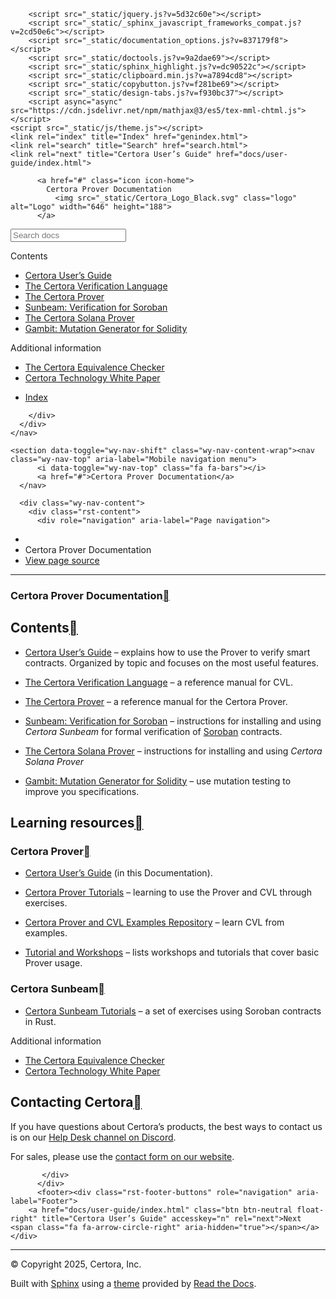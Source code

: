 <!DOCTYPE html><html class="writer-html5" lang="en" data-content_root="./"><head>
  <meta charset="utf-8"><meta name="viewport" content="width=device-width, initial-scale=1">

  <meta name="viewport" content="width=device-width, initial-scale=1.0">
  <title>Certora Prover Documentation — Certora Prover Documentation 0.0 documentation</title>
      <link rel="stylesheet" type="text/css" href="_static/pygments.css?v=80d5e7a1">
      <link rel="stylesheet" type="text/css" href="_static/css/theme.css?v=19f00094">
      <link rel="stylesheet" type="text/css" href="_static/copybutton.css?v=76b2166b">
      <link rel="stylesheet" type="text/css" href="_static/custom.css?v=098d337b">
      <link rel="stylesheet" type="text/css" href="_static/sphinx-design.min.css?v=87e54e7c">

  
  <!--[if lt IE 9]>
    <script src="_static/js/html5shiv.min.js"></script>
  <![endif]-->
  
        <script src="_static/jquery.js?v=5d32c60e"></script>
        <script src="_static/_sphinx_javascript_frameworks_compat.js?v=2cd50e6c"></script>
        <script src="_static/documentation_options.js?v=837179f8"></script>
        <script src="_static/doctools.js?v=9a2dae69"></script>
        <script src="_static/sphinx_highlight.js?v=dc90522c"></script>
        <script src="_static/clipboard.min.js?v=a7894cd8"></script>
        <script src="_static/copybutton.js?v=f281be69"></script>
        <script src="_static/design-tabs.js?v=f930bc37"></script>
        <script async="async" src="https://cdn.jsdelivr.net/npm/mathjax@3/es5/tex-mml-chtml.js"></script>
    <script src="_static/js/theme.js"></script>
    <link rel="index" title="Index" href="genindex.html">
    <link rel="search" title="Search" href="search.html">
    <link rel="next" title="Certora User’s Guide" href="docs/user-guide/index.html"> 
<style type="text/css">.CtxtMenu_InfoClose {  top:.2em; right:.2em;}
.CtxtMenu_InfoContent {  overflow:auto; text-align:left; font-size:80%;  padding:.4em .6em; border:1px inset; margin:1em 0px;  max-height:20em; max-width:30em; background-color:#EEEEEE;  white-space:normal;}
.CtxtMenu_Info.CtxtMenu_MousePost {outline:none;}
.CtxtMenu_Info {  position:fixed; left:50%; width:auto; text-align:center;  border:3px outset; padding:1em 2em; background-color:#DDDDDD;  color:black;  cursor:default; font-family:message-box; font-size:120%;  font-style:normal; text-indent:0; text-transform:none;  line-height:normal; letter-spacing:normal; word-spacing:normal;  word-wrap:normal; white-space:nowrap; float:none; z-index:201;  border-radius: 15px;                     /* Opera 10.5 and IE9 */  -webkit-border-radius:15px;               /* Safari and Chrome */  -moz-border-radius:15px;                  /* Firefox */  -khtml-border-radius:15px;                /* Konqueror */  box-shadow:0px 10px 20px #808080;         /* Opera 10.5 and IE9 */  -webkit-box-shadow:0px 10px 20px #808080; /* Safari 3 & Chrome */  -moz-box-shadow:0px 10px 20px #808080;    /* Forefox 3.5 */  -khtml-box-shadow:0px 10px 20px #808080;  /* Konqueror */  filter:progid:DXImageTransform.Microsoft.dropshadow(OffX=2, OffY=2, Color="gray", Positive="true"); /* IE */}
</style><style type="text/css">.CtxtMenu_MenuClose {  position:absolute;  cursor:pointer;  display:inline-block;  border:2px solid #AAA;  border-radius:18px;  -webkit-border-radius: 18px;             /* Safari and Chrome */  -moz-border-radius: 18px;                /* Firefox */  -khtml-border-radius: 18px;              /* Konqueror */  font-family: "Courier New", Courier;  font-size:24px;  color:#F0F0F0}
.CtxtMenu_MenuClose span {  display:block; background-color:#AAA; border:1.5px solid;  border-radius:18px;  -webkit-border-radius: 18px;             /* Safari and Chrome */  -moz-border-radius: 18px;                /* Firefox */  -khtml-border-radius: 18px;              /* Konqueror */  line-height:0;  padding:8px 0 6px     /* may need to be browser-specific */}
.CtxtMenu_MenuClose:hover {  color:white!important;  border:2px solid #CCC!important}
.CtxtMenu_MenuClose:hover span {  background-color:#CCC!important}
.CtxtMenu_MenuClose:hover:focus {  outline:none}
</style><style type="text/css">.CtxtMenu_Menu {  position:absolute;  background-color:white;  color:black;  width:auto; padding:5px 0px;  border:1px solid #CCCCCC; margin:0; cursor:default;  font: menu; text-align:left; text-indent:0; text-transform:none;  line-height:normal; letter-spacing:normal; word-spacing:normal;  word-wrap:normal; white-space:nowrap; float:none; z-index:201;  border-radius: 5px;                     /* Opera 10.5 and IE9 */  -webkit-border-radius: 5px;             /* Safari and Chrome */  -moz-border-radius: 5px;                /* Firefox */  -khtml-border-radius: 5px;              /* Konqueror */  box-shadow:0px 10px 20px #808080;         /* Opera 10.5 and IE9 */  -webkit-box-shadow:0px 10px 20px #808080; /* Safari 3 & Chrome */  -moz-box-shadow:0px 10px 20px #808080;    /* Forefox 3.5 */  -khtml-box-shadow:0px 10px 20px #808080;  /* Konqueror */}
.CtxtMenu_MenuItem {  padding: 1px 2em;  background:transparent;}
.CtxtMenu_MenuArrow {  position:absolute; right:.5em; padding-top:.25em; color:#666666;  font-family: null; font-size: .75em}
.CtxtMenu_MenuActive .CtxtMenu_MenuArrow {color:white}
.CtxtMenu_MenuArrow.CtxtMenu_RTL {left:.5em; right:auto}
.CtxtMenu_MenuCheck {  position:absolute; left:.7em;  font-family: null}
.CtxtMenu_MenuCheck.CtxtMenu_RTL { right:.7em; left:auto }
.CtxtMenu_MenuRadioCheck {  position:absolute; left: .7em;}
.CtxtMenu_MenuRadioCheck.CtxtMenu_RTL {  right: .7em; left:auto}
.CtxtMenu_MenuInputBox {  padding-left: 1em; right:.5em; color:#666666;  font-family: null;}
.CtxtMenu_MenuInputBox.CtxtMenu_RTL {  left: .1em;}
.CtxtMenu_MenuComboBox {  left:.1em; padding-bottom:.5em;}
.CtxtMenu_MenuSlider {  left: .1em;}
.CtxtMenu_SliderValue {  position:absolute; right:.1em; padding-top:.25em; color:#333333;  font-size: .75em}
.CtxtMenu_SliderBar {  outline: none; background: #d3d3d3}
.CtxtMenu_MenuLabel {  padding: 1px 2em 3px 1.33em;  font-style:italic}
.CtxtMenu_MenuRule {  border-top: 1px solid #DDDDDD;  margin: 4px 3px;}
.CtxtMenu_MenuDisabled {  color:GrayText}
.CtxtMenu_MenuActive {  background-color: #606872;  color: white;}
.CtxtMenu_MenuDisabled:focus {  background-color: #E8E8E8}
.CtxtMenu_MenuLabel:focus {  background-color: #E8E8E8}
.CtxtMenu_ContextMenu:focus {  outline:none}
.CtxtMenu_ContextMenu .CtxtMenu_MenuItem:focus {  outline:none}
.CtxtMenu_SelectionMenu {  position:relative; float:left;  border-bottom: none; -webkit-box-shadow:none; -webkit-border-radius:0px; }
.CtxtMenu_SelectionItem {  padding-right: 1em;}
.CtxtMenu_Selection {  right: 40%; width:50%; }
.CtxtMenu_SelectionBox {  padding: 0em; max-height:20em; max-width: none;  background-color:#FFFFFF;}
.CtxtMenu_SelectionDivider {  clear: both; border-top: 2px solid #000000;}
.CtxtMenu_Menu .CtxtMenu_MenuClose {  top:-10px; left:-10px}
</style><style id="MJX-CHTML-styles">
mjx-container[jax="CHTML"] {
  line-height: 0;
}

mjx-container [space="1"] {
  margin-left: .111em;
}

mjx-container [space="2"] {
  margin-left: .167em;
}

mjx-container [space="3"] {
  margin-left: .222em;
}

mjx-container [space="4"] {
  margin-left: .278em;
}

mjx-container [space="5"] {
  margin-left: .333em;
}

mjx-container [rspace="1"] {
  margin-right: .111em;
}

mjx-container [rspace="2"] {
  margin-right: .167em;
}

mjx-container [rspace="3"] {
  margin-right: .222em;
}

mjx-container [rspace="4"] {
  margin-right: .278em;
}

mjx-container [rspace="5"] {
  margin-right: .333em;
}

mjx-container [size="s"] {
  font-size: 70.7%;
}

mjx-container [size="ss"] {
  font-size: 50%;
}

mjx-container [size="Tn"] {
  font-size: 60%;
}

mjx-container [size="sm"] {
  font-size: 85%;
}

mjx-container [size="lg"] {
  font-size: 120%;
}

mjx-container [size="Lg"] {
  font-size: 144%;
}

mjx-container [size="LG"] {
  font-size: 173%;
}

mjx-container [size="hg"] {
  font-size: 207%;
}

mjx-container [size="HG"] {
  font-size: 249%;
}

mjx-container [width="full"] {
  width: 100%;
}

mjx-box {
  display: inline-block;
}

mjx-block {
  display: block;
}

mjx-itable {
  display: inline-table;
}

mjx-row {
  display: table-row;
}

mjx-row > * {
  display: table-cell;
}

mjx-mtext {
  display: inline-block;
}

mjx-mstyle {
  display: inline-block;
}

mjx-merror {
  display: inline-block;
  color: red;
  background-color: yellow;
}

mjx-mphantom {
  visibility: hidden;
}

_::-webkit-full-page-media, _:future, :root mjx-container {
  will-change: opacity;
}

mjx-assistive-mml {
  position: absolute !important;
  top: 0px;
  left: 0px;
  clip: rect(1px, 1px, 1px, 1px);
  padding: 1px 0px 0px 0px !important;
  border: 0px !important;
  display: block !important;
  width: auto !important;
  overflow: hidden !important;
  -webkit-touch-callout: none;
  -webkit-user-select: none;
  -khtml-user-select: none;
  -moz-user-select: none;
  -ms-user-select: none;
  user-select: none;
}

mjx-assistive-mml[display="block"] {
  width: 100% !important;
}

mjx-c::before {
  display: block;
  width: 0;
}

.MJX-TEX {
  font-family: MJXZERO, MJXTEX;
}

.TEX-B {
  font-family: MJXZERO, MJXTEX-B;
}

.TEX-I {
  font-family: MJXZERO, MJXTEX-I;
}

.TEX-MI {
  font-family: MJXZERO, MJXTEX-MI;
}

.TEX-BI {
  font-family: MJXZERO, MJXTEX-BI;
}

.TEX-S1 {
  font-family: MJXZERO, MJXTEX-S1;
}

.TEX-S2 {
  font-family: MJXZERO, MJXTEX-S2;
}

.TEX-S3 {
  font-family: MJXZERO, MJXTEX-S3;
}

.TEX-S4 {
  font-family: MJXZERO, MJXTEX-S4;
}

.TEX-A {
  font-family: MJXZERO, MJXTEX-A;
}

.TEX-C {
  font-family: MJXZERO, MJXTEX-C;
}

.TEX-CB {
  font-family: MJXZERO, MJXTEX-CB;
}

.TEX-FR {
  font-family: MJXZERO, MJXTEX-FR;
}

.TEX-FRB {
  font-family: MJXZERO, MJXTEX-FRB;
}

.TEX-SS {
  font-family: MJXZERO, MJXTEX-SS;
}

.TEX-SSB {
  font-family: MJXZERO, MJXTEX-SSB;
}

.TEX-SSI {
  font-family: MJXZERO, MJXTEX-SSI;
}

.TEX-SC {
  font-family: MJXZERO, MJXTEX-SC;
}

.TEX-T {
  font-family: MJXZERO, MJXTEX-T;
}

.TEX-V {
  font-family: MJXZERO, MJXTEX-V;
}

.TEX-VB {
  font-family: MJXZERO, MJXTEX-VB;
}

mjx-stretchy-v mjx-c, mjx-stretchy-h mjx-c {
  font-family: MJXZERO, MJXTEX-S1, MJXTEX-S4, MJXTEX, MJXTEX-A ! important;
}

@font-face /* 0 */ {
  font-family: MJXZERO;
  src: url("https://cdn.jsdelivr.net/npm/mathjax@3/es5/output/chtml/fonts/woff-v2/MathJax_Zero.woff") format("woff");
}

@font-face /* 1 */ {
  font-family: MJXTEX;
  src: url("https://cdn.jsdelivr.net/npm/mathjax@3/es5/output/chtml/fonts/woff-v2/MathJax_Main-Regular.woff") format("woff");
}

@font-face /* 2 */ {
  font-family: MJXTEX-B;
  src: url("https://cdn.jsdelivr.net/npm/mathjax@3/es5/output/chtml/fonts/woff-v2/MathJax_Main-Bold.woff") format("woff");
}

@font-face /* 3 */ {
  font-family: MJXTEX-I;
  src: url("https://cdn.jsdelivr.net/npm/mathjax@3/es5/output/chtml/fonts/woff-v2/MathJax_Math-Italic.woff") format("woff");
}

@font-face /* 4 */ {
  font-family: MJXTEX-MI;
  src: url("https://cdn.jsdelivr.net/npm/mathjax@3/es5/output/chtml/fonts/woff-v2/MathJax_Main-Italic.woff") format("woff");
}

@font-face /* 5 */ {
  font-family: MJXTEX-BI;
  src: url("https://cdn.jsdelivr.net/npm/mathjax@3/es5/output/chtml/fonts/woff-v2/MathJax_Math-BoldItalic.woff") format("woff");
}

@font-face /* 6 */ {
  font-family: MJXTEX-S1;
  src: url("https://cdn.jsdelivr.net/npm/mathjax@3/es5/output/chtml/fonts/woff-v2/MathJax_Size1-Regular.woff") format("woff");
}

@font-face /* 7 */ {
  font-family: MJXTEX-S2;
  src: url("https://cdn.jsdelivr.net/npm/mathjax@3/es5/output/chtml/fonts/woff-v2/MathJax_Size2-Regular.woff") format("woff");
}

@font-face /* 8 */ {
  font-family: MJXTEX-S3;
  src: url("https://cdn.jsdelivr.net/npm/mathjax@3/es5/output/chtml/fonts/woff-v2/MathJax_Size3-Regular.woff") format("woff");
}

@font-face /* 9 */ {
  font-family: MJXTEX-S4;
  src: url("https://cdn.jsdelivr.net/npm/mathjax@3/es5/output/chtml/fonts/woff-v2/MathJax_Size4-Regular.woff") format("woff");
}

@font-face /* 10 */ {
  font-family: MJXTEX-A;
  src: url("https://cdn.jsdelivr.net/npm/mathjax@3/es5/output/chtml/fonts/woff-v2/MathJax_AMS-Regular.woff") format("woff");
}

@font-face /* 11 */ {
  font-family: MJXTEX-C;
  src: url("https://cdn.jsdelivr.net/npm/mathjax@3/es5/output/chtml/fonts/woff-v2/MathJax_Calligraphic-Regular.woff") format("woff");
}

@font-face /* 12 */ {
  font-family: MJXTEX-CB;
  src: url("https://cdn.jsdelivr.net/npm/mathjax@3/es5/output/chtml/fonts/woff-v2/MathJax_Calligraphic-Bold.woff") format("woff");
}

@font-face /* 13 */ {
  font-family: MJXTEX-FR;
  src: url("https://cdn.jsdelivr.net/npm/mathjax@3/es5/output/chtml/fonts/woff-v2/MathJax_Fraktur-Regular.woff") format("woff");
}

@font-face /* 14 */ {
  font-family: MJXTEX-FRB;
  src: url("https://cdn.jsdelivr.net/npm/mathjax@3/es5/output/chtml/fonts/woff-v2/MathJax_Fraktur-Bold.woff") format("woff");
}

@font-face /* 15 */ {
  font-family: MJXTEX-SS;
  src: url("https://cdn.jsdelivr.net/npm/mathjax@3/es5/output/chtml/fonts/woff-v2/MathJax_SansSerif-Regular.woff") format("woff");
}

@font-face /* 16 */ {
  font-family: MJXTEX-SSB;
  src: url("https://cdn.jsdelivr.net/npm/mathjax@3/es5/output/chtml/fonts/woff-v2/MathJax_SansSerif-Bold.woff") format("woff");
}

@font-face /* 17 */ {
  font-family: MJXTEX-SSI;
  src: url("https://cdn.jsdelivr.net/npm/mathjax@3/es5/output/chtml/fonts/woff-v2/MathJax_SansSerif-Italic.woff") format("woff");
}

@font-face /* 18 */ {
  font-family: MJXTEX-SC;
  src: url("https://cdn.jsdelivr.net/npm/mathjax@3/es5/output/chtml/fonts/woff-v2/MathJax_Script-Regular.woff") format("woff");
}

@font-face /* 19 */ {
  font-family: MJXTEX-T;
  src: url("https://cdn.jsdelivr.net/npm/mathjax@3/es5/output/chtml/fonts/woff-v2/MathJax_Typewriter-Regular.woff") format("woff");
}

@font-face /* 20 */ {
  font-family: MJXTEX-V;
  src: url("https://cdn.jsdelivr.net/npm/mathjax@3/es5/output/chtml/fonts/woff-v2/MathJax_Vector-Regular.woff") format("woff");
}

@font-face /* 21 */ {
  font-family: MJXTEX-VB;
  src: url("https://cdn.jsdelivr.net/npm/mathjax@3/es5/output/chtml/fonts/woff-v2/MathJax_Vector-Bold.woff") format("woff");
}
</style></head>

<body class="wy-body-for-nav"> 
  <div class="wy-grid-for-nav">
    <nav data-toggle="wy-nav-shift" class="wy-nav-side">
      <div class="wy-side-scroll">
        <div class="wy-side-nav-search">

          
          
          <a href="#" class="icon icon-home">
            Certora Prover Documentation
              <img src="_static/Certora_Logo_Black.svg" class="logo" alt="Logo" width="646" height="188">
          </a>
<div role="search">
  <form id="rtd-search-form" class="wy-form" action="search.html" method="get">
    <input type="text" name="q" placeholder="Search docs" aria-label="Search docs">
    <input type="hidden" name="check_keywords" value="yes">
    <input type="hidden" name="area" value="default">
  </form>
</div>
        </div><div class="wy-menu wy-menu-vertical" data-spy="affix" role="navigation" aria-label="Navigation menu">
              <p class="caption" role="heading"><span class="caption-text">Contents</span></p>
<ul>
<li class="toctree-l1"><a class="reference internal" href="docs/user-guide/index.html">Certora User’s Guide</a></li>
<li class="toctree-l1"><a class="reference internal" href="docs/cvl/index.html">The Certora Verification Language</a></li>
<li class="toctree-l1"><a class="reference internal" href="docs/prover/index.html">The Certora Prover</a></li>
<li class="toctree-l1"><a class="reference internal" href="docs/sunbeam/index.html">Sunbeam: Verification for Soroban</a></li>
<li class="toctree-l1"><a class="reference internal" href="docs/solana/index.html">The Certora Solana Prover</a></li>
<li class="toctree-l1"><a class="reference internal" href="docs/gambit/index.html">Gambit: Mutation Generator for Solidity</a></li>
</ul>
<p class="caption" role="heading"><span class="caption-text">Additional information</span></p>
<ul>
<li class="toctree-l1"><a class="reference internal" href="docs/equiv-check/index.html">The Certora Equivalence Checker</a></li>
<li class="toctree-l1"><a class="reference internal" href="docs/whitepaper/index.html">Certora Technology White Paper</a></li>
</ul>
<ul>
<li class="toctree-l1"><a class="reference internal" href="genindex.html">Index</a></li>
</ul>

        </div>
      </div>
    </nav>

    <section data-toggle="wy-nav-shift" class="wy-nav-content-wrap"><nav class="wy-nav-top" aria-label="Mobile navigation menu">
          <i data-toggle="wy-nav-top" class="fa fa-bars"></i>
          <a href="#">Certora Prover Documentation</a>
      </nav>

      <div class="wy-nav-content">
        <div class="rst-content">
          <div role="navigation" aria-label="Page navigation">
  <ul class="wy-breadcrumbs">
      <li><a href="#" class="icon icon-home" aria-label="Home"></a></li>
      <li class="breadcrumb-item active">Certora Prover Documentation</li>
      <li class="wy-breadcrumbs-aside">
            <a href="_sources/index.rst.txt" rel="nofollow"> View page source</a>
      </li>
  </ul>
  <hr>
</div>
          <div role="main" class="document" itemscope="itemscope" itemtype="http://schema.org/Article">
           <div itemprop="articleBody">
             
  <section id="certora-prover-documentation">
<h1>Certora Prover Documentation<a class="headerlink" href="#certora-prover-documentation" title="Link to this heading"></a></h1>
<section id="contents">
<h2>Contents<a class="headerlink" href="#contents" title="Link to this heading"></a></h2>
<ul class="simple">
<li><p><a class="reference internal" href="docs/user-guide/index.html"><span class="doc">Certora User’s Guide</span></a> – explains how to use the Prover to verify smart
contracts. Organized by topic and focuses on the most useful features.</p></li>
<li><p><a class="reference internal" href="docs/cvl/index.html"><span class="doc">The Certora Verification Language</span></a> – a reference manual for CVL.</p></li>
<li><p><a class="reference internal" href="docs/prover/index.html"><span class="doc">The Certora Prover</span></a> – a reference manual for the Certora Prover.</p></li>
<li><p><a class="reference internal" href="docs/sunbeam/index.html"><span class="doc">Sunbeam: Verification for Soroban</span></a> – instructions for installing and using <em>Certora Sunbeam</em>
for formal verification of <a class="reference external" href="https://stellar.org/soroban">Soroban</a> contracts.</p></li>
<li><p><a class="reference internal" href="docs/solana/index.html"><span class="doc">The Certora Solana Prover</span></a> – instructions for installing and using <em>Certora Solana Prover</em></p></li>
<li><p><a class="reference internal" href="docs/gambit/index.html"><span class="doc">Gambit: Mutation Generator for Solidity</span></a> – use mutation testing to improve you specifications.</p></li>
</ul>
<div class="toctree-wrapper compound">
</div>
</section>
<section id="learning-resources">
<h2>Learning resources<a class="headerlink" href="#learning-resources" title="Link to this heading"></a></h2>
<section id="certora-prover">
<h3>Certora Prover<a class="headerlink" href="#certora-prover" title="Link to this heading"></a></h3>
<ul class="simple">
<li><p><a class="reference internal" href="docs/user-guide/index.html"><span class="doc">Certora User’s Guide</span></a> (in this Documentation).</p></li>
<li><p><a class="reference external" href="https://docs.certora.com/projects/tutorials">Certora Prover Tutorials</a> – learning to use the Prover and CVL through exercises.</p></li>
<li><p><a class="reference external" href="https://github.com/Certora/Examples/">Certora Prover and CVL Examples Repository</a> – learn CVL from examples.</p></li>
<li><p><a class="reference internal" href="docs/user-guide/tutorials.html"><span class="doc">Tutorial and Workshops</span></a> – lists workshops and tutorials that
cover basic Prover usage.</p></li>
</ul>
</section>
<section id="certora-sunbeam">
<h3>Certora Sunbeam<a class="headerlink" href="#certora-sunbeam" title="Link to this heading"></a></h3>
<ul class="simple">
<li><p><a class="reference external" href="https://certora-sunbeam-tutorials.readthedocs-hosted.com/en/latest/">Certora Sunbeam Tutorials</a> – a set of exercises using Soroban contracts in Rust.</p></li>
</ul>
<div class="toctree-wrapper compound">
<p class="caption" role="heading"><span class="caption-text">Additional information</span></p>
<ul>
<li class="toctree-l1"><a class="reference internal" href="docs/equiv-check/index.html">The Certora Equivalence Checker</a></li>
<li class="toctree-l1"><a class="reference internal" href="docs/whitepaper/index.html">Certora Technology White Paper</a></li>
</ul>
</div>
<div class="toctree-wrapper compound">
</div>
</section>
</section>
<section id="contacting-certora">
<span id="contact"></span><h2>Contacting Certora<a class="headerlink" href="#contacting-certora" title="Link to this heading"></a></h2>
<p>If you have questions about Certora’s products, the best ways to contact us is
on our <a class="reference external" href="https://discord.com/channels/795999272293236746/1104825071450718338">Help Desk channel on Discord</a>.</p>
<p>For sales, please use the <a class="reference external" href="https://www.certora.com/#Request_Early_Access">contact form on our website</a>.</p>
</section>
</section>


           </div>
          </div>
          <footer><div class="rst-footer-buttons" role="navigation" aria-label="Footer">
        <a href="docs/user-guide/index.html" class="btn btn-neutral float-right" title="Certora User’s Guide" accesskey="n" rel="next">Next <span class="fa fa-arrow-circle-right" aria-hidden="true"></span></a>
    </div>

  <hr>

  <div role="contentinfo">
    <p>© Copyright 2025, Certora, Inc.</p>
  </div>

  Built with <a href="https://www.sphinx-doc.org/">Sphinx</a> using a
    <a href="https://github.com/readthedocs/sphinx_rtd_theme">theme</a>
    provided by <a href="https://readthedocs.org">Read the Docs</a>.
   

</footer>
        </div>
      </div>
    </section>
  </div>
  <script>
      jQuery(function () {
          SphinxRtdTheme.Navigation.enable(true);
      });
  </script> 


</body></html>